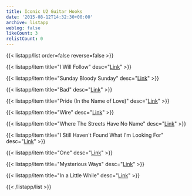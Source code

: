```yaml
---
title: Iconic U2 Guitar Hooks
date: '2015-08-12T14:32:30+00:00'
archive: listapp
weblog: false
likeCount: 3
relistCount: 0
---
```



{{< listapp/list order=false reverse=false >}}

   {{< listapp/item title="I Will Follow"
      desc="[Link](http://bit.ly/1L3bg5q)" >}}

   {{< listapp/item title="Sunday Bloody Sunday"
      desc="[Link](http://bit.ly/1N2j7Uf)" >}}

   {{< listapp/item title="Bad"
      desc="[Link](http://bit.ly/1N2nmPA)" >}}

   {{< listapp/item title="Pride (In the Name of Love)"
      desc="[Link](http://bit.ly/1J3fbjg)" >}}

   {{< listapp/item title="Wire"
      desc="[Link](http://bit.ly/1HFmE2H)" >}}

   {{< listapp/item title="Where The Streets Have No Name"
      desc="[Link](http://bit.ly/1TqnGqj)" >}}

   {{< listapp/item title="I Still Haven't Found What I'm Looking For"
      desc="[Link](http://bit.ly/1J3fxGF)" >}}

   {{< listapp/item title="One"
      desc="[Link](http://bit.ly/1IYafb3)" >}}

   {{< listapp/item title="Mysterious Ways"
      desc="[Link](http://bit.ly/1JTCCML)" >}}

   {{< listapp/item title="In a Little While"
      desc="[Link](http://bit.ly/1h1T8PG)" >}}

{{< /listapp/list >}}
